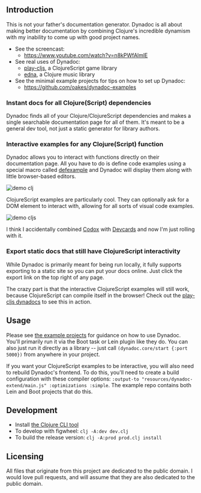 ## Introduction

This is not your father's documentation generator. Dynadoc is all about making better documentation by combining Clojure's incredible dynamism with my inability to come up with good project names.

* See the screencast:
  *  https://www.youtube.com/watch?v=n8kPWfAlmlE
* See real uses of Dynadoc:
  * [play-cljs](https://oakes.github.io/play-cljs/), a ClojureScript game library
  * [edna](https://oakes.github.io/edna/cljs/edna.examples.html), a Clojure music library
* See the minimal example projects for tips on how to set up Dynadoc:
  *  https://github.com/oakes/dynadoc-examples

### Instant docs for all Clojure(Script) dependencies

Dynadoc finds all of your Clojure/ClojureScript dependencies and makes a single searchable documentation page for all of them. It's meant to be a general dev tool, not just a static generator for library authors.

### Interactive examples for any Clojure(Script) function

Dynadoc allows you to interact with functions directly on their documentation page. All you have to do is define code examples using a special macro called [defexample](https://github.com/oakes/defexample) and Dynadoc will display them along with little browser-based editors.

![demo clj](demo-clj.gif)

ClojureScript examples are particularly cool. They can optionally ask for a DOM element to interact with, allowing for all sorts of visual code examples.

![demo cljs](demo-cljs.gif)

I think I accidentally combined [Codox](https://github.com/weavejester/codox) with [Devcards](https://github.com/bhauman/devcards) and now I'm just rolling with it.

### Export static docs that still have ClojureScript interactivity

While Dynadoc is primarily meant for being run locally, it fully supports exporting to a static site so you can put your docs online. Just click the export link on the top right of any page.

The crazy part is that the interactive ClojureScript examples will still work, because ClojureScript can compile itself in the browser! Check out the [play-cljs dynadocs](https://oakes.github.io/play-cljs/) to see this in action.

## Usage

Please see [the example projects](https://github.com/oakes/dynadoc-examples) for guidance on how to use Dynadoc. You'll primarily run it via the Boot task or Lein plugin like they do. You can also just run it directly as a library -- just call `(dynadoc.core/start {:port 5000})` from anywhere in your project.

If you want your ClojureScript examples to be interactive, you will also need to rebuild Dynadoc's frontend. To do this, you'll need to create a build configuration with these compiler options: `:output-to "resources/dynadoc-extend/main.js" :optimizations :simple`. The example repo contains both Lein and Boot projects that do this.

## Development

* Install [the Clojure CLI tool](https://clojure.org/guides/getting_started#_clojure_installer_and_cli_tools)
* To develop with figwheel: `clj -A:dev dev.clj`
* To build the release version: `clj -A:prod prod.clj install`

## Licensing

All files that originate from this project are dedicated to the public domain. I would love pull requests, and will assume that they are also dedicated to the public domain.
